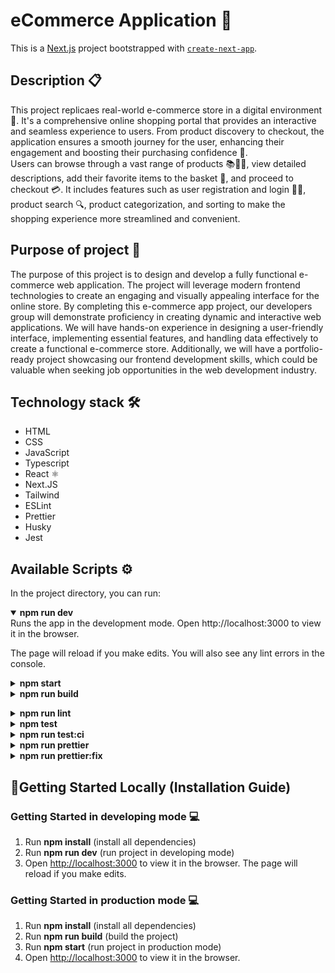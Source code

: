 # eCommerce Application 🏪

This is a [Next.js](https://nextjs.org/) project bootstrapped with [`create-next-app`](https://github.com/zeit/next.js/tree/canary/packages/create-next-app).

## Description 📋

This project replicaes real-world e-commerce store in a digital environment 🏪. It's a comprehensive online shopping portal that provides an interactive and seamless experience to users. From product discovery to checkout, the application ensures a smooth journey for the user, enhancing their engagement and boosting their purchasing confidence 🚀. <br/>
Users can browse through a vast range of products 📚👗👟, view detailed descriptions, add their favorite items to the basket 🛒, and proceed to checkout 💳. It includes features such as user registration and login 📝🔐, product search 🔍, product categorization, and sorting to make the shopping experience more streamlined and convenient.

## Purpose of project 🎯

The purpose of this project is to design and develop a fully functional e-commerce web application. The project will leverage modern frontend technologies to create an engaging and visually appealing interface for the online store.
By completing this e-commerce app project, our developers group will demonstrate proficiency in creating dynamic and interactive web applications. We will have hands-on experience in designing a user-friendly interface, implementing essential features, and handling data effectively to create a functional e-commerce store. Additionally, we will have a portfolio-ready project showcasing our frontend development skills, which could be valuable when seeking job opportunities in the web development industry.

## Technology stack 🛠️

- HTML
- CSS
- JavaScript
- Typescript
- React ⚛️
- Next.JS
- Tailwind
- ESLint
- Prettier
- Husky
- Jest

## Available Scripts ⚙️

In the project directory, you can run:

<details open><summary><strong>npm run dev</strong></summary>
Runs the app in the development mode.
Open http://localhost:3000 to view it in the browser.

The page will reload if you make edits.
You will also see any lint errors in the console.</details>

<details><summary><strong>npm start</strong></summary>
Runs the app in the production mode.

Before start generate an optimized production build through run the command '**npm run build**'
Open http://localhost:3000 to view it in the browser.

</details>

<details><summary><strong>npm run build</strong></summary>
Builds the app for production to the build folder.
It correctly bundles React in production mode and optimizes the build for the best performance.

The build is minified and the filenames include the hashes.
Your app is ready to be deployed!</details>

<details><summary><strong>npm run lint</strong></summary>
Launches the code quality check.
</details>

<details><summary><strong>npm test</strong></summary>
Launches the test runner in the interactive watch mode.
See the section about running tests for more information.
</details>

<details><summary><strong>npm run test:ci</strong></summary>
Launches the test runner in a Continuous Integration (CI) environment.
</details>

<details><summary><strong>npm run prettier</strong></summary>
Launches the check weither your files are formatted.
</details>

<details><summary><strong>npm run prettier:fix</strong></summary>
This command formats all files supported by Prettier in the current directory and its subdirectories.
</details>

## 🚀Getting Started Locally (Installation Guide)
### Getting Started in developing mode 💻
1. Run **npm install** (install all dependencies)
2. Run **npm run dev** (run project in developing mode)
3. Open [http://localhost:3000](http://localhost:3000) to view it in the browser. The page will reload if you make edits.
### Getting Started in production mode 💻
1. Run **npm install** (install all dependencies)
2. Run **npm run build** (build the project)
3. Run **npm start** (run project in production mode)
4. Open [http://localhost:3000](http://localhost:3000) to view it in the browser. 

